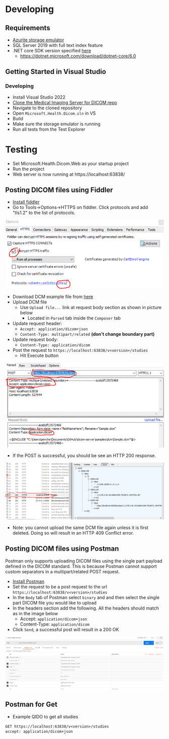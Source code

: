 # Developing
## Requirements
- [Azurite storage emulator](https://go.microsoft.com/fwlink/?linkid=717179)
- SQL Server 2019 with full text index feature
- .NET core SDK version specified [here](/global.json)
   - https://dotnet.microsoft.com/download/dotnet-core/6.0 

## Getting Started in Visual Studio
### Developing
- Install Visual Studio 2022
- [Clone the Medical Imaging Server for DICOM repo](https://github.com/microsoft/dicom-server.git)
- Navigate to the cloned repository
- Open `Microsoft.Health.Dicom.sln` in VS
- Build
- Make sure the storage emulator is running
- Run all tests from the Test Explorer

# Testing
- Set Microsoft.Health.Dicom.Web as your startup project
- Run the project
- Web server is now running at https://localhost:63838/

## Posting DICOM files using Fiddler
- [Install fiddler](https://www.telerik.com/download/fiddler)
- Go to Tools->Options->HTTPS on fiddler. Click protocols and add "tls1.2" to the list of protocols.

![Fiddler Config Image](/docs/images/FiddlerConfig.png)
- Download DCM example file from [here](/docs/dcms) 
- Upload DCM file 
   - Use `Upload file...` link at request body section as shown in picture below
      - Located in `Parsed` tab inside the `Composer` tab
- Update request header:
   - `Accept: application/dicom+json`
   - `Content-Type: multipart/related` **(don't change boundary part)**
- Update request body:
   - `Content-Type: application/dicom`
- Post the request to `https://localhost:63838/v<version>/studies`
   - Hit Execute button

![Post A Dicom Image](/docs/images/FiddlerPost.png)
- If the POST is successful, you should be see an HTTP 200 response.

![Post Succeeds](/docs/images/FiddlerSucceedPost.png)
- Note: you cannot upload the same DCM file again unless it is first deleted. Doing so will result in an HTTP 409 Conflict error.

## Posting DICOM files using Postman
Postman only supports uploading DICOM files using the single part payload defined in the DICOM standard. This is because Postman cannot support custom separators in a multipart/related POST request.
- [Install Postman](https://www.postman.com/downloads/)
- Set the request to be a post request to the url `https://localhost:63838/v<version>/studies`
- In the `Body` tab of Postman select `binary` and and then select the single part DICOM file you would like to upload
- In the headers section add the following. All the headers should match as in the image below 
   - Accept: `application/dicom+json`
   - Content-Type: `application/dicom`
- Click `Send`, a successful post will result in a 200 OK

![Postman headers](/docs/images/postman-singlepart-headers.PNG)

## Postman for Get
- Example QIDO to get all studies
```http
GET https://localhost:63838/v<version>/studies
accept: application/dicom+json
```
